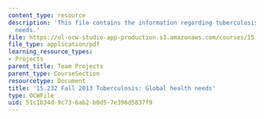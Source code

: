 ```yaml
---
content_type: resource
description: 'This file contains the information regarding tuberculosis: global health
  needs.'
file: https://ol-ocw-studio-app-production.s3.amazonaws.com/courses/15-232-business-model-innovation-global-health-in-frontier-markets-fall-2013/51c1b34d9c736ab2b0d57e396d5837f9_MIT15_232F13_a1_tb_09.pdf
file_type: application/pdf
learning_resource_types:
- Projects
parent_title: Team Projects
parent_type: CourseSection
resourcetype: Document
title: '15.232 Fall 2013 Tuberculosis: Global health needs'
type: OCWFile
uid: 51c1b34d-9c73-6ab2-b0d5-7e396d5837f9
---
```

